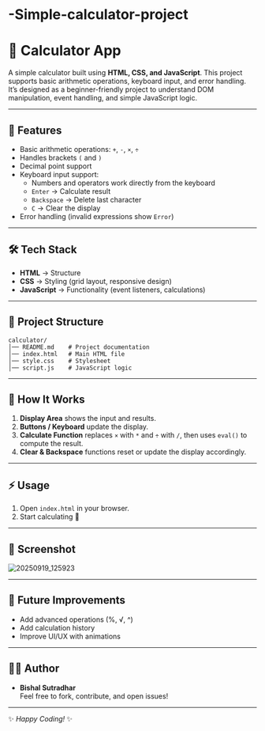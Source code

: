 # -Simple-calculator-project
# 🧮 Calculator App

A simple calculator built using **HTML, CSS, and JavaScript**. This project supports basic arithmetic operations, keyboard input, and error handling. It’s designed as a beginner-friendly project to understand DOM manipulation, event handling, and simple JavaScript logic.

---

## 🚀 Features
- Basic arithmetic operations: `+`, `-`, `×`, `÷`
- Handles brackets `(` and `)`
- Decimal point support
- Keyboard input support:
  - Numbers and operators work directly from the keyboard
  - `Enter` → Calculate result
  - `Backspace` → Delete last character
  - `C` → Clear the display
- Error handling (invalid expressions show `Error`)

---

## 🛠️ Tech Stack
- **HTML** → Structure
- **CSS** → Styling (grid layout, responsive design)
- **JavaScript** → Functionality (event listeners, calculations)

---

## 📂 Project Structure
```
calculator/
│── README.md    # Project documentation
│── index.html   # Main HTML file
│── style.css    # Stylesheet
│── script.js    # JavaScript logic
```

---

## 📖 How It Works
1. **Display Area** shows the input and results.
2. **Buttons / Keyboard** update the display.
3. **Calculate Function** replaces `×` with `*` and `÷` with `/`, then uses `eval()` to compute the result.
4. **Clear & Backspace** functions reset or update the display accordingly.

---

## ⚡ Usage
1. Open `index.html` in your browser.
2. Start calculating 🎉

---

## 📸 Screenshot
![20250919_125923](https://github.com/user-attachments/assets/aed0bd18-1d37-4ca5-9b44-d3728eff4300)



---

## 📌 Future Improvements
- Add advanced operations (%, √, ^)
- Add calculation history
- Improve UI/UX with animations

---

## 👨‍💻 Author
- **Bishal Sutradhar**  
Feel free to fork, contribute, and open issues!

---

✨ *Happy Coding!* ✨
